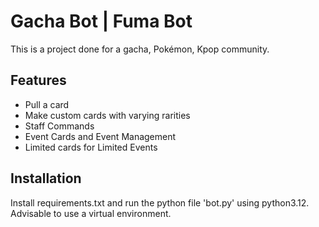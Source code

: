 # Gacha Bot | Fuma Bot
This is a project done for a gacha, Pokémon, Kpop community.

## Features
- Pull a card
- Make custom cards with varying rarities
- Staff Commands
- Event Cards and Event Management
- Limited cards for Limited Events

## Installation
Install requirements.txt and run the python file 'bot.py' using
python3.12. Advisable to use a virtual environment.